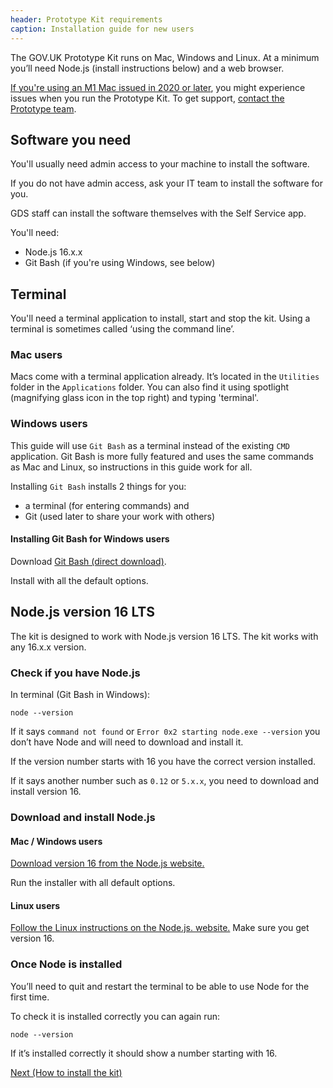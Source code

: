```yaml
---
header: Prototype Kit requirements
caption: Installation guide for new users
---
```


The GOV.UK Prototype Kit runs on Mac, Windows and Linux. At a minimum you’ll need Node.js (install instructions below) and a web browser.

[If you're using an M1 Mac issued in 2020 or later](https://en.wikipedia.org/wiki/Apple_M1#Products_that_include_the_Apple_M1), you might experience issues when you run the Prototype Kit. To get support, [contact the Prototype team](/docs/about).

## Software you need

You'll usually need admin access to your machine to install the software.

If you do not have admin access, ask your IT team to install the software for you.

GDS staff can install the software themselves with the Self Service app.

You'll need:

* Node.js 16.x.x
* Git Bash (if you're using Windows, see below)

## Terminal

You'll need a terminal application to install, start and stop the kit. Using a terminal is sometimes called ‘using the command line’.

### Mac users

Macs come with a terminal application already. It’s located in the `Utilities` folder in the `Applications` folder. You can also find it using spotlight (magnifying glass icon in the top right) and typing 'terminal'.

### Windows users

This guide will use `Git Bash` as a terminal instead of the existing `CMD` application. Git Bash is more fully featured and uses the same commands as Mac and Linux, so instructions in this guide work for all.

Installing `Git Bash` installs 2 things for you: 

* a terminal (for entering commands) and 
* Git (used later to share your work with others)

#### Installing Git Bash for Windows users

Download [Git Bash (direct download)](https://git-scm.com/download/win).

Install with all the default options.

## Node.js version 16 LTS

The kit is designed to work with Node.js version 16 LTS. The kit works with any 16.x.x version.

### Check if you have Node.js

In terminal (Git Bash in Windows):
```
node --version
```
If it says `command not found` or `Error 0x2 starting node.exe --version` you don’t have Node and will need to download and install it.

If the version number starts with 16 you have the correct version installed.

If it says another number such as `0.12` or `5.x.x`, you need to download and install version 16.

### Download and install Node.js

#### Mac / Windows users

[Download version 16 from the Node.js website.](https://nodejs.org/en/)

Run the installer with all default options.

#### Linux users

[Follow the Linux instructions on the Node.js. website.](https://nodejs.org/en/download/package-manager/#debian-and-ubuntu-based-linux-distributions) Make sure you get version 16.

### Once Node is installed

You’ll need to quit and restart the terminal to be able to use Node for the first time.

To check it is installed correctly you can again run:
```
node --version
```

If it’s installed correctly it should show a number starting with 16.

<a href="install-the-kit.md" class="button">Next (How to install the kit)</a>
